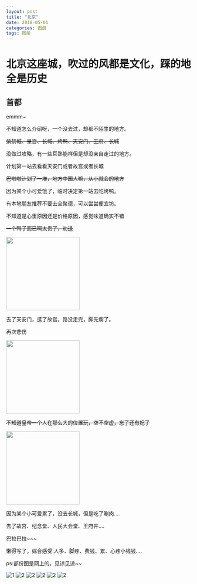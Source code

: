 ```yaml
---
layout: post
title: "北京"
date: 2018-05-01
categories: 图册
tags: 图册
---  
```


# 北京这座城，吹过的风都是文化，踩的地全是历史

## 首都

emmm~  

不知道怎么介绍呀，一个没去过，却都不陌生的地方。 

~~紫禁城、皇宫、长城、烤鸭、天安门、王府、长城~~

没做过攻略，有一些耳熟能祥但是却没亲自走过的地方。

计划第一站去看看天安门或者故宫或者长城  

~~巴啦啦计划了一堆，地方中国人嘛，从小就会的地方~~ 

因为某个小可爱饿了，临时决定第一站去吃烤鸭。  

有本地朋友推荐不要去全聚德，可以尝尝便宜坊。

不知道是心里原因还是价格原因，感觉味道确实不错  

~~一个鸭子而已啊太贵了，劝退~~

<img src="https://youpaiyun.lovemucheng.xyz/images/emo/v2-023835e80f82af259de4230427d4a5d9_r.jpg" width="200" height="200" />  


去了天安门，逛了故宫，路没走完，脚先瘸了。   

再次悲伤 

<img src="https://youpaiyun.lovemucheng.xyz/images/emo/v2-023835e80f82af259de4230427d4a5d9_r.jpg" width="200" height="200" />  


~~不知道皇帝一个人在那么大的位置玩，空不空虚，忘了还有妃子~~

<img src="https://youpaiyun.lovemucheng.xyz/images/emo/v2-af2c85df2277bb7a65d9c04d009f6c46_r.jpg" width="200" height="200" />  


因为某个小可爱累了，没去长城，但是吃了唰肉....


去了故宫、纪念堂、人民大会堂、王府井....   

巴拉巴拉~~~  


懒得写了，综合感受:人多、脚疼、费钱、累、心疼小钱钱....


ps:部份图是网上的，见谅见谅~~



![1](https://youpaiyun.lovemucheng.xyz/images/beijing/1.jpg)
![2](https://youpaiyun.lovemucheng.xyz/images/beijing/2.jpg)
![2](https://youpaiyun.lovemucheng.xyz/images/beijing/3.jpg)
![2](https://youpaiyun.lovemucheng.xyz/images/beijing/4.jpg)
![2](https://youpaiyun.lovemucheng.xyz/images/beijing/5.jpg)
![2](https://youpaiyun.lovemucheng.xyz/images/beijing/6.jpg)
